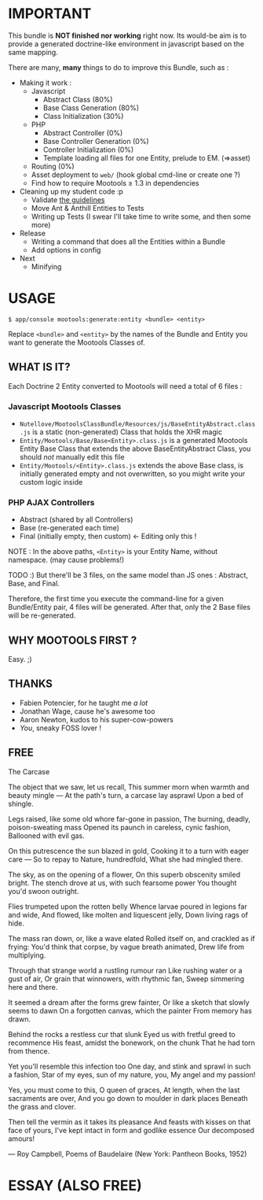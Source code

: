 # IMPORTANT

This bundle is **NOT finished nor working** right now. Its would-be aim is to provide a generated doctrine-like environment in javascript based on the same mapping.

There are many, **many** things to do to improve this Bundle, such as :

* Making it work :
  * Javascript
    * Abstract Class (80%)
    * Base Class Generation (80%)
    * Class Initialization (30%)
  * PHP
    * Abstract Controller (0%)
    * Base Controller Generation (0%)
    * Controller Initialization (0%)
    * Template loading all files for one Entity, prelude to EM. (=>asset)
  * Routing (0%)
  * Asset deployment to `web/` (hook global cmd-line or create one ?)
  * Find how to require Mootools ≥ 1.3 in dependencies
* Cleaning up my student code :p
  * Validate [the guidelines](http://docs.symfony-reloaded.org/guides/bundles/best_practices.html)
  * Move Ant & Anthill Entities to Tests
  * Writing up Tests (I swear I'll take time to write some, and then some more)
* Release
  * Writing a command that does all the Entities within a Bundle
  * Add options in config
* Next
  * Minifying

# USAGE

    $ app/console mootools:generate:entity <bundle> <entity>

Replace `<bundle>` and `<entity>` by the names of the Bundle and Entity you want to
generate the Mootools Classes of.

## WHAT IS IT?

Each Doctrine 2 Entity converted to Mootools will need a total of 6 files :

### Javascript Mootools Classes

* `Nutellove/MootoolsClassBundle/Resources/js/BaseEntityAbstract.class.js` is a static (non-generated) Class that holds the XHR magic
* `Entity/Mootools/Base/Base<Entity>.class.js` is a generated Mootools Entity Base Class that extends the above BaseEntityAbstract Class, you should *not* manually edit this file
* `Entity/Mootools/<Entity>.class.js` extends the above Base class, is initially generated empty and not overwritten, so you might write your custom logic inside 

### PHP AJAX Controllers

* Abstract (shared by all Controllers)
* Base (re-generated each time)
* Final (initially empty, then custom) <- Editing only this !

NOTE : In the above paths, `<Entity>` is your Entity Name, without namespace. (may cause problems!)

TODO :)
But there'll be 3 files, on the same model than JS ones : Abstract, Base, and Final.



Therefore, the first time you execute the command-line for a given Bundle/Entity pair, 4 files will be generated.
After that, only the 2 Base files will be re-generated.


## WHY MOOTOOLS FIRST ?

Easy. ;)

## THANKS

- Fabien Potencier, for he taught me *a lot*
- Jonathan Wage, cause he's awesome too
- Aaron Newton, kudos to his super-cow-powers
- *You*, sneaky FOSS lover !

## FREE

The Carcase

The object that we saw, let us recall, 
This summer morn when warmth and beauty mingle — 
At the path's turn, a carcase lay asprawl
Upon a bed of shingle.

Legs raised, like some old whore far-gone in passion, 
The burning, deadly, poison-sweating mass 
Opened its paunch in careless, cynic fashion, 
Ballooned with evil gas.

On this putrescence the sun blazed in gold, 
Cooking it to a turn with eager care — 
So to repay to Nature, hundredfold, 
What she had mingled there.

The sky, as on the opening of a flower, 
On this superb obscenity smiled bright. 
The stench drove at us, with such fearsome power 
You thought you'd swoon outright.

Flies trumpeted upon the rotten belly 
Whence larvae poured in legions far and wide, 
And flowed, like molten and liquescent jelly, 
Down living rags of hide.

The mass ran down, or, like a wave elated 
Rolled itself on, and crackled as if frying: 
You'd think that corpse, by vague breath animated, 
Drew life from multiplying.

Through that strange world a rustling rumour ran 
Like rushing water or a gust of air, 
Or grain that winnowers, with rhythmic fan, 
Sweep simmering here and there.

It seemed a dream after the forms grew fainter, 
Or like a sketch that slowly seems to dawn 
On a forgotten canvas, which the painter 
From memory has drawn.

Behind the rocks a restless cur that slunk 
Eyed us with fretful greed to recommence 
His feast, amidst the bonework, on the chunk 
That he had torn from thence.

Yet you'll resemble this infection too 
One day, and stink and sprawl in such a fashion, 
Star of my eyes, sun of my nature, you, 
My angel and my passion!

Yes, you must come to this, O queen of graces, 
At length, when the last sacraments are over, 
And you go down to moulder in dark places 
Beneath the grass and clover.

Then tell the vermin as it takes its pleasance 
And feasts with kisses on that face of yours, 
I've kept intact in form and godlike essence 
Our decomposed amours!

— Roy Campbell, Poems of Baudelaire (New York: Pantheon Books, 1952)

# ESSAY (ALSO FREE)





